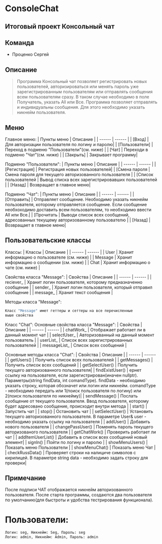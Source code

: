 # ConsoleChat
## Итоговый проект Консольный чат

## Команда
- Проценко Сергей

## Описание

> Программа Консольный чат позволяет регистрировать новых пользователей, авторизироваться или менять пароль уже зарегистрированным пользователям или 
отправлять сообщения всем пользователям сразу. В таком случае необходимо в поле Получатель, указать All или Все. Программа позволяет отправлять и индивидуальны 
сообщения. Для этого необходимо указать никнейм пользователя. 

## Меню
Главное меню:
| Пункты меню | Описание |
| ------ | ------ |
| [Вход] | Для авторизации пользователя по логину и паролю|
| [Пользователи] | Переход в подменю "Пользователи"(см. ниже) |
| [Чат] | Переходи в подменю "Чат"(см. ниже) |
| [Закрыть] | Закрывает программу|

Подменю "Пользователи":
| Пункты меню | Описание |
| ------ | ------ |
| [Регистрация] | Регистрация новых пользователей|
| [Смена пароля | Смена пароля для текущего авторизованного пользователя |
| [Список пользователей | Вывод списка всех зарегистрировавших пользователей |
| [Назад] | Возвращает в главное меню|

Подменю "Чат":
| Пункты меню | Описание |
| ------ | ------ |
| [Отправить] | Отправляет сообщение. Необходимо указать никнейм пользователя, которому отправляется сообщение. Если сообщение необхоходимо доставить всем пользователям, то необходимо ввести All или Все.|
| [Прочитать | Выводи список всех сообщений, адресованных текущему авторизованному пользователю |
| [Назад] | Возвращает в главное меню|

## Пользовательские классы
Классы:
| Классы | Описание |
| ------ | ------ |
| User | Хранит информацию о пользователе (см. ниже) |
| Message | Хранит информацию о сообщении (см. ниже) |
| Chat | Хранит информацию о чате (см. ниже) |

Свойства класса "Message":
| Свойства | Описание |
| ------ | ------ |
| reciever_ | Хранит логин пользователя, которому предназначенно сообщение |
| sender_ | Хранит логин пользователя, который отправил сообщение |
| message_ | Хранит текст сообщения |

Методы класса "Message":
```sh
Класс "Message" имет геттеры и сеттеры на все перечисленные 
выше свойства
```

Класс "Chat":
Основные свойства класса "Message":
| Свойства | Описание |
| ------ | ------ |
| chatWork_ | Отображает работает ли в данный момент чат |
| selectUser_ | Авторизованный на данный момент пользователь |
| userList_ | Список всех зарегистрированных пользователей |
| messageList_ | Список всех сообщений |

Основные методы класса "Chat":
| Свойства | Описание |
| ------ | ------ |
| getUsers() | Получить список всех пользователей |
| getMessages() | Получить список всех сообщений |
| getSelectUser() | Получить текущего авторизованного пользователя|
| findExistUser() | ернет ссылку на пользователя, если зарегистрирован(иначен nullptr). Параметры(string findData, int comandType). findData - необходимо указать строку, которая обозначет или логин или никнейм. comandType - необходимо передать или 1(поиск пользователя по логину) или 2(поиск пользователя по никнейму)|
| sendMessage() | Послать сообщение от текущего пользователя. Ввод пользователя, которому будет адресовано сообщение, происходит внутри метода |
| start() | Запустить чат |
| stop() | Остановить чат |
| setSelectUser() | Установить текущего авторизованного пользователя. В параметре User& user - необходимо указать ссылку на пользователя |
| addUser() | Добавить нового пользователя |
| changePassUser() | Поменять пароль текущего авторизованого пользователя |
| getChatWork() | Проверить работает ли чат |
| addItemUserList() | Добавить в список всех сообщений новый элемент|
| signIn() | Пойти по логину и паролю |
| showMenuUsers() | Показать меню Пользователи |
| showMenuChat() | Показать меню Чат |
| cheсkRussData() | Проверяет строки на налициче символов с кирилицей. В параметре string data - необходимо задать строку для проверки|
## Примечание
После подписи ЧАТ отображается никнейм авторизованного пользователя.
После старта программы, создаются два пользователя по умолчанию(для быстроты и удобства тестрирования функционала).
# Пользователи:
```sh
Логин: seg, Никнейм: Seg, Пароль: seg
Логин: admin, Никнейм: Admin, Пароль: admin
```

